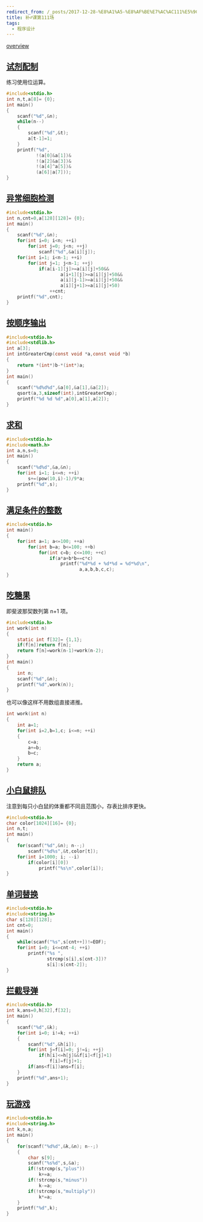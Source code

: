 ```yaml
---
redirect_from: /_posts/2017-12-28-%E8%A1%A5-%E8%AF%BE%E7%AC%AC111%E5%9C%BA/
title: 补♂课第111场
tags:
  - 程序设计
---
```


[overview](https://vjudge.net/contest/205941#overview)

## [试剂配制](https://vjudge.net/problem/OpenJ_Bailian-2936)

练习使用位运算。

```c
#include<stdio.h>
int n,t,a[8]= {0};
int main()
{
    scanf("%d",&n);
    while(n--)
    {
        scanf("%d",&t);
        a[t-1]=1;
    }
    printf("%d",
           !(a[0]&a[1])&
           !(a[2]&a[3])&
           !(a[4]^a[5])&
           (a[6]|a[7]));
}
```

## [异常细胞检测](https://vjudge.net/problem/OpenJ_Bailian-2937)

```c
#include<stdio.h>
int n,cnt=0,a[128][128]= {0};
int main()
{
    scanf("%d",&n);
    for(int i=0; i<n; ++i)
        for(int j=0; j<n; ++j)
            scanf("%d",&a[i][j]);
    for(int i=1; i<n-1; ++i)
        for(int j=1; j<n-1; ++j)
            if(a[i-1][j]>=a[i][j]+50&&
                    a[i+1][j]>=a[i][j]+50&&
                    a[i][j-1]>=a[i][j]+50&&
                    a[i][j+1]>=a[i][j]+50)
                ++cnt;
    printf("%d",cnt);
}
```

## [按顺序输出](https://vjudge.net/problem/OpenJ_Bailian-2938)

```c
#include<stdio.h>
#include<stdlib.h>
int a[3];
int intGreaterCmp(const void *a,const void *b)
{
    return *(int*)b-*(int*)a;
}
int main()
{
    scanf("%d%d%d",&a[0],&a[1],&a[2]);
    qsort(a,3,sizeof(int),intGreaterCmp);
    printf("%d %d %d",a[0],a[1],a[2]);
}
```

## [求和](https://vjudge.net/problem/OpenJ_Bailian-2940)

```c
#include<stdio.h>
#include<math.h>
int a,n,s=0;
int main()
{
    scanf("%d%d",&a,&n);
    for(int i=1; i<=n; ++i)
        s+=(pow(10,i)-1)/9*a;
    printf("%d",s);
}
```

## [满足条件的整数](https://vjudge.net/problem/OpenJ_Bailian-2941)

```c
#include<stdio.h>
int main()
{
    for(int a=1; a<=100; ++a)
        for(int b=a; b<=100; ++b)
            for(int c=b; c<=100; ++c)
                if(a*a+b*b==c*c)
                    printf("%d*%d + %d*%d = %d*%d\n",
                           a,a,b,b,c,c);
}
```

## [吃糖果](https://vjudge.net/problem/OpenJ_Bailian-2942)

即斐波那契数列第 n+1 项。

```c
#include<stdio.h>
int work(int n)
{
    static int f[32]= {1,1};
    if(f[n])return f[n];
    return f[n]=work(n-1)+work(n-2);
}
int main()
{
    int n;
    scanf("%d",&n);
    printf("%d",work(n));
}
```

也可以像这样不用数组直接递推。

```c
int work(int n)
{
    int a=1;
    for(int i=2,b=1,c; i<=n; ++i)
    {
        c=a;
        a+=b;
        b=c;
    }
    return a;
}
```

## [小白鼠排队](https://vjudge.net/problem/OpenJ_Bailian-2943)

注意到每只小白鼠的体重都不同且范围小，存表比排序更快。

```c
#include<stdio.h>
char color[1024][16]= {0};
int n,t;
int main()
{
    for(scanf("%d",&n); n--;)
        scanf("%d%s",&t,color[t]);
    for(int i=1000; i; --i)
        if(color[i][0])
            printf("%s\n",color[i]);
}
```

## [单词替换](https://vjudge.net/problem/OpenJ_Bailian-2944)

```c
#include<stdio.h>
#include<string.h>
char s[128][128];
int cnt=0;
int main()
{
    while(scanf("%s",s[cnt++])!=EOF);
    for(int i=0; i<=cnt-4; ++i)
        printf("%s ",
               strcmp(s[i],s[cnt-3])?
               s[i]:s[cnt-2]);
}
```

## [拦截导弹](https://vjudge.net/problem/OpenJ_Bailian-2945)

```c
#include<stdio.h>
int k,ans=0,h[32],f[32];
int main()
{
    scanf("%d",&k);
    for(int i=0; i!=k; ++i)
    {
        scanf("%d",&h[i]);
        for(int j=f[i]=0; j!=i; ++j)
            if(h[i]<=h[j]&&f[i]<f[j]+1)
                f[i]=f[j]+1;
        if(ans<f[i])ans=f[i];
    }
    printf("%d",ans+1);
}
```

## [玩游戏](https://vjudge.net/problem/OpenJ_Bailian-2946)

```c
#include<stdio.h>
#include<string.h>
int k,n,a;
int main()
{
    for(scanf("%d%d",&k,&n); n--;)
    {
        char s[9];
        scanf("%s%d",s,&a);
        if(!strcmp(s,"plus"))
            k+=a;
        if(!strcmp(s,"minus"))
            k-=a;
        if(!strcmp(s,"multiply"))
            k*=a;
    }
    printf("%d",k);
}
```
